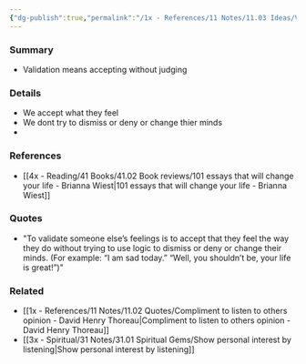 ```yaml
---
{"dg-publish":true,"permalink":"/1x - References/11 Notes/11.03 Ideas/Validate others feelings/","title":"Validate others feelings","noteIcon":"","created":"2022-11-14T21:33:31.000+03:00","updated":"2024-02-14T20:18:21.512+03:00"}
---
```



### Summary
- Validation means accepting without judging

### Details
- We accept what they feel
- We dont try to dismiss or deny or change thier minds
- 

### References
- [[4x - Reading/41 Books/41.02 Book reviews/101 essays that will change your life - Brianna Wiest\|101 essays that will change your life - Brianna Wiest]]

### Quotes
- "To validate someone else’s feelings is to accept that they feel the way they do without trying to use logic to dismiss or deny or change their minds. (For example: “I am sad today.” “Well, you shouldn’t be, your life is great!”)"

### Related
- [[1x - References/11 Notes/11.02 Quotes/Compliment to listen to others opinion - David Henry Thoreau\|Compliment to listen to others opinion - David Henry Thoreau]]
- [[3x - Spiritual/31 Notes/31.01 Spiritual Gems/Show personal interest by listening\|Show personal interest by listening]]